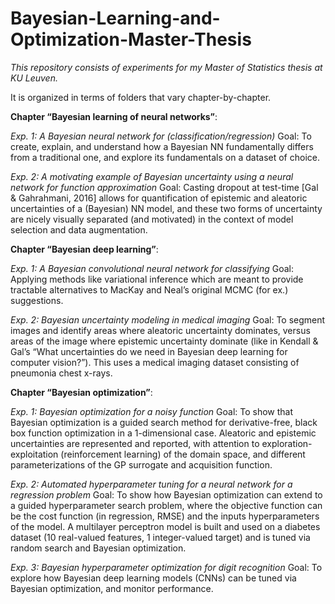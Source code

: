 # Bayesian-Learning-and-Optimization-Master-Thesis

*This repository consists of experiments for my Master of Statistics thesis at KU Leuven.*

It is organized in terms of folders that vary chapter-by-chapter.


**Chapter “Bayesian learning of neural networks”**:

*Exp. 1: A Bayesian neural network for (classification/regression)*
Goal: To create, explain, and understand how a Bayesian NN fundamentally differs from a traditional one, and explore its fundamentals on a dataset of choice.

*Exp. 2: A motivating example of Bayesian uncertainty using a neural network for function approximation*
Goal: Casting dropout at test-time [Gal & Gahrahmani, 2016] allows for quantification of epistemic and aleatoric uncertainties of a (Bayesian) NN model, and these two forms of uncertainty are nicely visually separated (and motivated) in the context of model selection and data augmentation.


**Chapter “Bayesian deep learning”**:

*Exp. 1: A Bayesian convolutional neural network for classifying*
Goal: Applying methods like variational inference which are meant to provide tractable alternatives to MacKay and Neal’s original MCMC (for ex.) suggestions.

*Exp. 2: Bayesian uncertainty modeling in medical imaging*
Goal: To segment images and identify areas where aleatoric uncertainty dominates, versus areas of the image where epistemic uncertainty dominate (like in Kendall & Gal’s “What uncertainties do we need in Bayesian deep learning for computer vision?”). This uses a medical imaging dataset consisting of pneumonia chest x-rays.


**Chapter “Bayesian optimization”**:

*Exp. 1: Bayesian optimization for a noisy function*
Goal: To show that Bayesian optimization is a guided search method for derivative-free, black box function optimization in a 1-dimensional case. Aleatoric and epistemic uncertainties are represented and reported, with attention to exploration-exploitation (reinforcement learning) of the domain space, and different parameterizations of the GP surrogate and acquisition function.

*Exp. 2: Automated hyperparameter tuning for a neural network for a regression problem*
Goal: To show how Bayesian optimization can extend to a guided hyperparameter search problem, where the objective function can be the cost function (in regression, RMSE) and the inputs hyperparameters of the model. A multilayer perceptron model is built and used on a diabetes dataset (10 real-valued features, 1 integer-valued target) and is tuned via random search and Bayesian optimization.

*Exp. 3: Bayesian hyperparameter optimization for digit recognition*
Goal: To explore how Bayesian deep learning models (CNNs) can be tuned via Bayesian optimization, and monitor performance.

